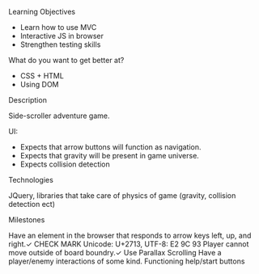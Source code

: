 Learning Objectives

- Learn how to use MVC
- Interactive JS in browser
- Strengthen testing skills

What do you want to get better at?
- CSS + HTML
- Using DOM

Description

Side-scroller adventure game.

UI:
- Expects that arrow buttons will function as navigation.
- Expects that gravity will be present in game universe.
- Expects collision detection

Technologies

JQuery, libraries that take care of physics of game (gravity, collision detection ect)

Milestones

Have an element in the browser that responds to arrow keys left, up, and right.✓
CHECK MARK
Unicode: U+2713, UTF-8: E2 9C 93
Player cannot move outside of board boundry.✓
Use Parallax Scrolling
Have a player/enemy interactions of some kind.
Functioning help/start buttons
